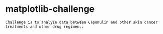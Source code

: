 # matplotlib-challenge

    Challenge is to analyze data between Capomulin and other skin cancer treatments and other drug regimens. 